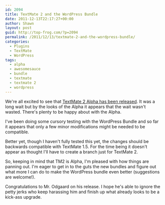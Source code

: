```yaml
---
id: 2094
title: TextMate 2 and the WordPress Bundle
date: 2011-12-13T22:17:27+00:00
author: Shawn
layout: post
guid: http://top-frog.com/?p=2094
permalink: /2011/12/13/textmate-2-and-the-wordpress-bundle/
categories:
  - Plugins
  - TextMate
  - WordPress
tags:
  - alpha
  - awesomesauce
  - bundle
  - textmate
  - textmate 2
  - wordpress
---
```

We're all excited to see that [TextMate 2 Alpha has been released](http://blog.macromates.com/2011/textmate-2-0-alpha/). It was a long wait but by the looks of the Alpha it appears that the wait wasn't wasted. There's plenty to be happy about with the Alpha.

I've been doing some cursory testing with the WordPress Bundle and so far it appears that only a few minor modifications might be needed to be compatible. 

Better yet, though I haven't fully tested this yet, the changes should be backwards compatible with TextMate 1.5. For the time being it doesn't appear as thought I'll have to create a branch just for TextMate 2.

So, keeping in mind that TM2 is Alpha, I'm pleased with how things are panning out. I'm eager to get in to the guts the new bundles and figure out what more I can do to make the WordPress bundle even better (suggestions are welcome!).

Congratulations to Mr. Odgaard on his release. I hope he's able to ignore the petty jerks who keep harassing him and finish up what already looks to be a kick-ass upgrade.